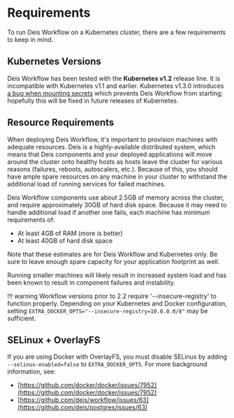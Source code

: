# Requirements

To run Deis Workflow on a Kubernetes cluster, there are a few requirements to keep in mind.

## Kubernetes Versions

Deis Workflow has been tested with the **Kubernetes v1.2** release line. It is incompatible with Kubernetes v1.1 and earlier. Kubernetes v1.3.0 introduces [a bug when mounting secrets](https://github.com/deis/workflow/issues/372) which prevents Deis Workflow from starting; hopefully this will be fixed in future releases of Kubernetes.

## Resource Requirements

When deploying Deis Workflow, it's important to provision machines with adequate resources. Deis is a highly-available
distributed system, which means that Deis components and your deployed applications will move around the cluster onto
healthy hosts as hosts leave the cluster for various reasons (failures, reboots, autoscalers, etc.). Because of this,
you should have ample spare resources on any machine in your cluster to withstand the additional load of running
services for failed machines.

Deis Workflow components use about 2.5GB of memory across the cluster, and require approximately 30GB of hard disk
space. Because it may need to handle additional load if another one fails, each machine has minimum requirements of:

* At least 4GB of RAM (more is better)
* At least 40GB of hard disk space

Note that these estimates are for Deis Workflow and Kubernetes only. Be sure to leave enough spare capacity for your
application footprint as well.

Running smaller machines will likely result in increased system load and has been known to result in component failures
and instability.

!!! warning
	Workflow versions prior to 2.2 require '--insecure-registry' to function properly. Depending on
	your Kubernetes and Docker configuration, setting
	`EXTRA_DOCKER_OPTS="--insecure-registry=10.0.0.0/8"` may be sufficient.

## SELinux + OverlayFS

If you are using Docker with OverlayFS, you must disable SELinux by adding `--selinux-enabled=false` to
`EXTRA_DOCKER_OPTS`. For more background information, see:

* [https://github.com/docker/docker/issues/7952](https://github.com/docker/docker/issues/7952)
* [https://github.com/deis/workflow/issues/63](https://github.com/deis/postgres/issues/63)
